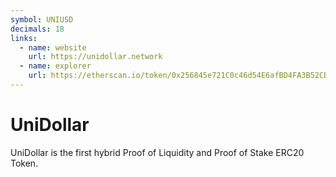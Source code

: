 ```yaml
---
symbol: UNIUSD
decimals: 18
links:
  - name: website
    url: https://unidollar.network
  - name: explorer
    url: https://etherscan.io/token/0x256845e721C0c46d54E6afBD4FA3B52CB72353EA
---
```


# UniDollar

UniDollar is the first hybrid Proof of Liquidity and Proof of Stake ERC20 Token.
